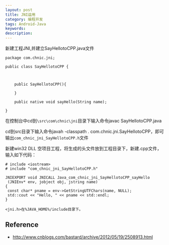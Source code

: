 ```yaml
---
layout: post
title: JNI运用
category: 编程开发
tags: Android-Java
keywords: 
description: 
---
```


新建工程JNI,并建立SayHellotoCPP.java文件

```
package com.chnic.jni;

public class SayHellotoCPP {  

 

    public SayHellotoCPP(){  

    }  

    public native void sayHello(String name);  

}
```

在控制台中cd到`\src\com\chnic\jni`目录下输入命令javac
SayHellotoCPP.java

cd到src目录下输入命令javah -classpath .
com.chnic.jni.SayHellotoCPP，即可输出`com_chnic_jni_SayHellotoCPP.h`文件

新建win32 DLL
空项目工程，将生成的头文件放到工程目录下，新建.cpp文件，输入如下代码：

```
# include <iostream> 
# include "com_chnic_jni_SayHellotoCPP.h"

JNIEXPORT void JNICALL Java_com_chnic_jni_SayHellotoCPP_sayHello
 (JNIEnv* env, jobject obj, jstring name)
{
 const char* pname = env->GetStringUTFChars(name, NULL);
 std::cout << "Hello, " << pname << std::endl;
}

<jni.h>在%JAVA_HOME%/include目录下。
```

## Reference
* <http://www.cnblogs.com/bastard/archive/2012/05/19/2508913.html>



